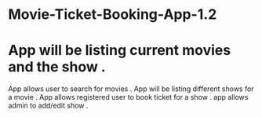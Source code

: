 # Movie-Ticket-Booking-App-1.2


# App will be listing current movies and the show .

App allows user to search for movies .
App will be listing different shows for a movie .
App allows registered user to book ticket for a show .
app allows admin to add/edit show .


 
